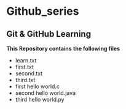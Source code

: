 # Github_series
## Git & GitHub Learning

**This Repository contains**
__the following files__

* learn.txt
* first.txt
* second.txt
* third.txt
* first hello world.c
* second hello world.java
* third hello world.py
   
   


   
   

